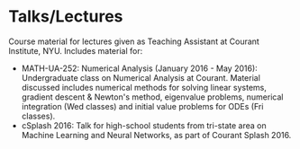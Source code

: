 # Talks/Lectures

Course material for lectures given as Teaching Assistant at Courant Institute, NYU. Includes material for:

* MATH-UA-252: Numerical Analysis (January 2016 - May 2016): Undergraduate class on Numerical Analysis at Courant. Material discussed includes numerical methods for solving linear systems, gradient descent & Newton's method, eigenvalue problems, numerical integration (Wed classes) and initial value problems for ODEs (Fri classes).
* cSplash 2016: Talk for high-school students from tri-state area on Machine Learning and Neural Networks, as part of Courant Splash 2016.
